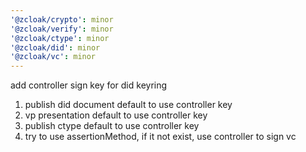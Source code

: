 ```yaml
---
'@zcloak/crypto': minor
'@zcloak/verify': minor
'@zcloak/ctype': minor
'@zcloak/did': minor
'@zcloak/vc': minor
---
```


add controller sign key for did keyring

1. publish did document default to use controller key
2. vp presentation default to use controller key
3. publish ctype default to use controller key
4. try to use assertionMethod, if it not exist, use controller to sign vc
